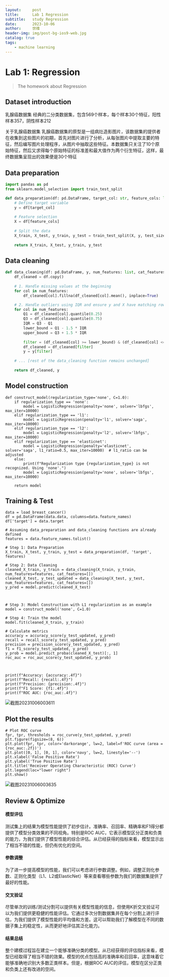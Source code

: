 ```yaml
---
layout:     post
title:      Lab 1 Regression
subtitle:   study Regression
date:       2023-10-06
author:     世维
header-img: img/post-bg-ios9-web.jpg
catalog: true
tags:
    - machine learning
---
```

# Lab 1: Regression

> The homework about Regression

## Dataset introduction

乳腺癌数据集
经典的二分类数据集，包含569个样本，每个样本30个特征，阳性样本357，阴性样本212

关于乳腺癌数据集
乳腺癌数据集的原型是一组病灶造影图片，该数据集的提供者在收集到这些图片的初期，首先对图片进行了分析，从每张图片中提取主要的特征，然后编写图片处理程序，从图片中抽取这些特征。本数据集只关注了10个原始特征，然后又求得每个原始特征的标准差和最大值作为两个衍生特征，这样，最终数据集呈现出的效果便是30个特征

## Data preparation

```python
import pandas as pd
from sklearn.model_selection import train_test_split

def data_preparation(df: pd.DataFrame, target_col: str, feature_cols: list, test_size=0.2):
    # Define target variable
    y = df[target_col]
    
    # Feature selection
    X = df[feature_cols]
   
    # Split the data
    X_train, X_test, y_train, y_test = train_test_split(X, y, test_size=test_size, random_state=42)
    
    return X_train, X_test, y_train, y_test

```

## Data cleaning 

```python
def data_cleaning(df: pd.DataFrame, y, num_features: list, cat_features: list, fill_strategy='mean'):
    df_cleaned = df.copy()
    
    # 1. Handle missing values at the beginning
    for col in num_features:
        df_cleaned[col].fillna(df_cleaned[col].mean(), inplace=True)

    # 2. Handle outliers using IQR and ensure y and X have matching rows
    for col in num_features:
        Q1 = df_cleaned[col].quantile(0.25)
        Q3 = df_cleaned[col].quantile(0.75)
        IQR = Q3 - Q1
        lower_bound = Q1 - 1.5 * IQR
        upper_bound = Q3 + 1.5 * IQR
        
        filter = (df_cleaned[col] >= lower_bound) & (df_cleaned[col] <= upper_bound)
        df_cleaned = df_cleaned[filter]
        y = y[filter]
    
    # ... [rest of the data_cleaning function remains unchanged]
    
    return df_cleaned, y
```



## Model construction

```
def construct_model(regularization_type='none', C=1.0):
    if regularization_type == 'none':
        model = LogisticRegression(penalty='none', solver='lbfgs', max_iter=10000)
    elif regularization_type == 'l1':
        model = LogisticRegression(penalty='l1', solver='saga', max_iter=10000)
    elif regularization_type == 'l2':
        model = LogisticRegression(penalty='l2', solver='lbfgs', max_iter=10000)
    elif regularization_type == 'elasticnet':
        model = LogisticRegression(penalty='elasticnet', solver='saga', l1_ratio=0.5, max_iter=10000)  # l1_ratio can be adjusted
    else:
        print(f"Regularization type {regularization_type} is not recognized. Using 'none'.")
        model = LogisticRegression(penalty='none', solver='lbfgs', max_iter=10000)
    
    return model
```

## Training & Test

```
data = load_breast_cancer()
df = pd.DataFrame(data.data, columns=data.feature_names)
df['target'] = data.target

# Assuming data_preparation and data_cleaning functions are already defined
features = data.feature_names.tolist()

# Step 1: Data Preparation
X_train, X_test, y_train, y_test = data_preparation(df, 'target', features)

# Step 2: Data Cleaning
cleaned_X_train, y_train = data_cleaning(X_train, y_train, num_features=features, cat_features=[])
cleaned_X_test, y_test_updated = data_cleaning(X_test, y_test, num_features=features, cat_features=[])
y_pred = model.predict(cleaned_X_test)



# Step 3: Model Construction with L1 regularization as an example
model = construct_model('none', C=1.0)

# Step 4: Train the model
model.fit(cleaned_X_train, y_train)

# Calculate metrics
accuracy = accuracy_score(y_test_updated, y_pred)
recall = recall_score(y_test_updated, y_pred)
precision = precision_score(y_test_updated, y_pred)
f1 = f1_score(y_test_updated, y_pred)
y_prob = model.predict_proba(cleaned_X_test)[:, 1]
roc_auc = roc_auc_score(y_test_updated, y_prob)



print(f"Accuracy: {accuracy:.4f}")
print(f"Recall: {recall:.4f}")
print(f"Precision: {precision:.4f}")
print(f"F1 Score: {f1:.4f}")
print(f"ROC AUC: {roc_auc:.4f}")
```

![截图20231006003611](post-img/截图20231006003611.png)

## Plot the results

```
# Plot ROC curve
fpr, tpr, thresholds = roc_curve(y_test_updated, y_pred)
plt.figure(figsize=(8, 6))
plt.plot(fpr, tpr, color='darkorange', lw=2, label=f'ROC curve (area = {roc_auc:.2f})')
plt.plot([0, 1], [0, 1], color='navy', lw=2, linestyle='--')
plt.xlabel('False Positive Rate')
plt.ylabel('True Positive Rate')
plt.title('Receiver Operating Characteristic (ROC) Curve')
plt.legend(loc="lower right")
plt.show()
```

![截图20231006003635](post-img/截图20231006003635.png)

## Review & Optimize

#### 模型评估

测试集上的结果为模型性能提供了初步估计。准确率、召回率、精确率和F1得分都提供了模型分类效果的不同视角。特别是ROC AUC，它表示模型区分正类和负类的能力，为我们提供了模型性能的综合评估。从已经获得的指标来看，模型显示出了相当不错的性能，但仍有优化的空间。

#### 参数调整

为了进一步提高模型的性能，我们可以考虑进行参数调整。例如，调整正则化参数、正则化类型（L1、L2或ElasticNet）等来查看哪些参数为我们的数据集提供了最好的性能。

#### 交叉验证

尽管单次的训练/测试分割可以提供有关模型性能的信息，但使用K折交叉验证可以为我们提供更稳健的性能评估。它通过多次分割数据集并在每个分割上进行评估，为我们提供了模型性能的平均值和方差。这可以帮助我们了解模型在不同的数据子集上的稳定性，从而更好地评估其泛化能力。

#### 结果总结

整个建模过程旨在建立一个能够准确分类的模型。从已经获得的评估指标来看，模型已经取得了相当不错的效果。模型的优点包括高的准确率和召回率，这意味着它能够准确地识别大多数正类样本。但是，根据ROC AUC的评估，模型在区分正类和负类上还有改进的空间。
